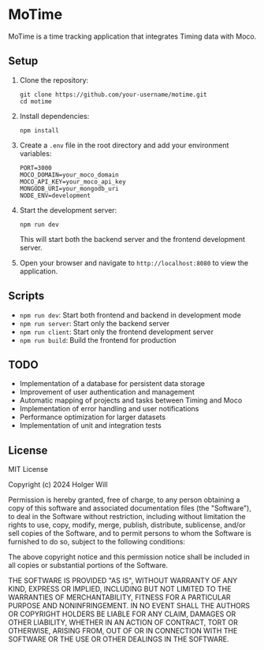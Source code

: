 # MoTime

MoTime is a time tracking application that integrates Timing data with Moco.

## Setup

1. Clone the repository:
   ```
   git clone https://github.com/your-username/motime.git
   cd motime
   ```

2. Install dependencies:
   ```
   npm install
   ```

3. Create a `.env` file in the root directory and add your environment variables:
   ```
   PORT=3000
   MOCO_DOMAIN=your_moco_domain
   MOCO_API_KEY=your_moco_api_key
   MONGODB_URI=your_mongodb_uri
   NODE_ENV=development
   ```

4. Start the development server:
   ```
   npm run dev
   ```

   This will start both the backend server and the frontend development server.

5. Open your browser and navigate to `http://localhost:8080` to view the application.

## Scripts

- `npm run dev`: Start both frontend and backend in development mode
- `npm run server`: Start only the backend server
- `npm run client`: Start only the frontend development server
- `npm run build`: Build the frontend for production

## TODO

- Implementation of a database for persistent data storage
- Improvement of user authentication and management
- Automatic mapping of projects and tasks between Timing and Moco
- Implementation of error handling and user notifications
- Performance optimization for larger datasets
- Implementation of unit and integration tests

## License

MIT License

Copyright (c) 2024 Holger Will

Permission is hereby granted, free of charge, to any person obtaining a copy
of this software and associated documentation files (the "Software"), to deal
in the Software without restriction, including without limitation the rights
to use, copy, modify, merge, publish, distribute, sublicense, and/or sell
copies of the Software, and to permit persons to whom the Software is
furnished to do so, subject to the following conditions:

The above copyright notice and this permission notice shall be included in all
copies or substantial portions of the Software.

THE SOFTWARE IS PROVIDED "AS IS", WITHOUT WARRANTY OF ANY KIND, EXPRESS OR
IMPLIED, INCLUDING BUT NOT LIMITED TO THE WARRANTIES OF MERCHANTABILITY,
FITNESS FOR A PARTICULAR PURPOSE AND NONINFRINGEMENT. IN NO EVENT SHALL THE
AUTHORS OR COPYRIGHT HOLDERS BE LIABLE FOR ANY CLAIM, DAMAGES OR OTHER
LIABILITY, WHETHER IN AN ACTION OF CONTRACT, TORT OR OTHERWISE, ARISING FROM,
OUT OF OR IN CONNECTION WITH THE SOFTWARE OR THE USE OR OTHER DEALINGS IN THE
SOFTWARE.
